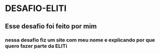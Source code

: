 # DESAFIO-ELITI

## Esse desafio foi feito por mim

### nessa desafio fiz um site com meu nome e explicando por que quero fazer parte da ELITi


